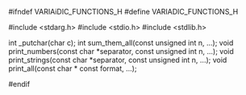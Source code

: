 #ifndef VARIAiDIC_FUNCTIONS_H
#define VARIADIC_FUNCTIONS_H

#include <stdarg.h>
#include <stdio.h>
#include <stdlib.h>

int _putchar(char c);
int sum_them_all(const unsigned int n, ...);
void print_numbers(const char *separator, const unsigned int n, ...);
void print_strings(const char *separator, const unsigned int n, ...);
void print_all(const char * const format, ...);

#endif
